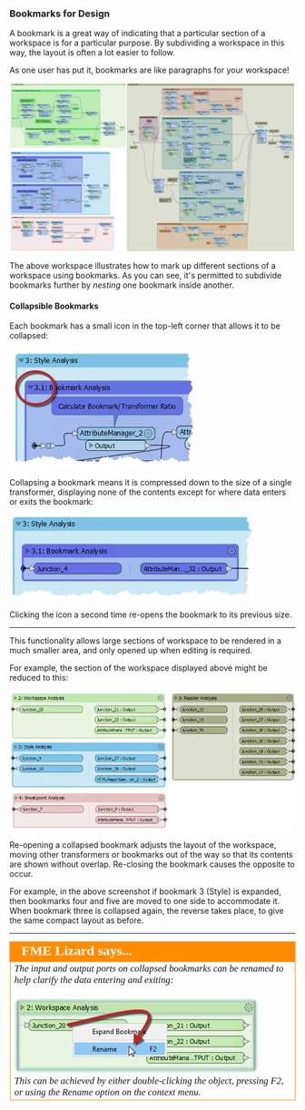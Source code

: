 ### Bookmarks for Design ###
A bookmark is a great way of indicating that a particular section of a workspace is for a particular purpose. By subdividing a workspace in this way, the layout is often a lot easier to follow.

As one user has put it, bookmarks are like paragraphs for your workspace!

![](./Images/Img5.045.BookmarksForSectioning.png)

The above workspace illustrates how to mark up different sections of a workspace using bookmarks. As you can see, it's permitted to subdivide bookmarks further by *nesting* one bookmark inside another.

#### Collapsible Bookmarks ####

Each bookmark has a small icon in the top-left corner that allows it to be collapsed:

![](./Images/Img5.046.CollapseIcon.png)

Collapsing a bookmark means it is compressed down to the size of a single transformer, displaying none of the contents except for where data enters or exits the bookmark:

![](./Images/Img5.047.CollapsedBookmark.png)

Clicking the icon a second time re-opens the bookmark to its previous size.

---

This functionality allows large sections of workspace to be rendered in a much smaller area, and only opened up when editing is required.

For example, the section of the workspace displayed above might be reduced to this:

![](./Images/Img5.048.CollapsedWorkspace.png)

Re-opening a collapsed bookmark adjusts the layout of the workspace, moving other transformers or bookmarks out of the way so that its contents are shown without overlap. Re-closing the bookmark causes the opposite to occur.

For example, in the above screenshot if bookmark 3 (Style) is expanded, then bookmarks four and five are moved to one side to accommodate it. When bookmark three is collapsed again, the reverse takes place, to give the same compact layout as before.

---

<!--Person X Says Section-->

<table style="border-spacing: 0px">
<tr>
<td style="vertical-align:middle;background-color:darkorange;border: 2px solid darkorange">
<i class="fa fa-quote-left fa-lg fa-pull-left fa-fw" style="color:white;padding-right: 12px;vertical-align:text-top"></i>
<span style="color:white;font-size:x-large;font-weight: bold;font-family:serif">FME Lizard says...</span>
</td>
</tr>

<tr>
<td style="border: 1px solid darkorange">
<span style="font-family:serif; font-style:italic; font-size:larger">
The input and output ports on collapsed bookmarks can be renamed to help clarify the data entering and exiting:
<br><br><img src="./Images/Img5.049.RenameCollapsedPorts.png">
<br>This can be achieved by either double-clicking the object, pressing F2, or using the Rename option on the context menu.
</span>
</td>
</tr>
</table>
